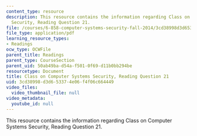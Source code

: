```yaml
---
content_type: resource
description: This resource contains the information regarding Class on Computer Systems
  Security, Reading Question 21.
file: /courses/6-858-computer-systems-security-fall-2014/3cd38998d3d653374e06f4f06c664449_MIT6_858F14_Reading21.pdf
file_type: application/pdf
learning_resource_types:
- Readings
ocw_type: OCWFile
parent_title: Readings
parent_type: CourseSection
parent_uid: 50ab49ba-d54a-f501-0f69-d11b0bb294be
resourcetype: Document
title: Class on Computer Systems Security, Reading Question 21
uid: 3cd38998-d3d6-5337-4e06-f4f06c664449
video_files:
  video_thumbnail_file: null
video_metadata:
  youtube_id: null
---
```

This resource contains the information regarding Class on Computer Systems Security, Reading Question 21.

